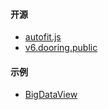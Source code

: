 #### 开源
- [autofit.js](https://auto-plugin.github.io/autofit.js/)
- [v6.dooring.public](https://github.com/MrXujiang/v6.dooring.public)

#### 示例
- [BigDataView](https://github.com/iGaoWei/BigDataView)
